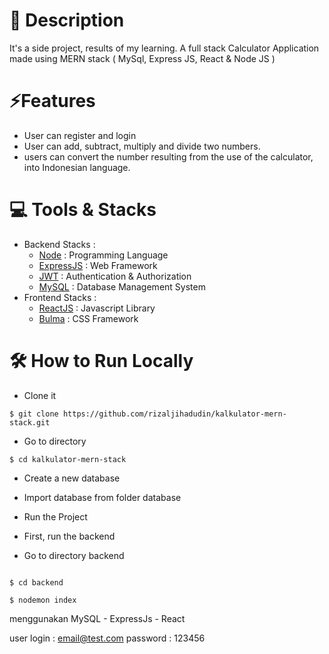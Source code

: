 # 📑 Description

It's a side project, results of my learning. A full stack Calculator Application made using MERN stack ( MySql, Express JS, React & Node JS )

# ⚡Features

- User can register and login
- User can add, subtract, multiply and divide two numbers.
- users can convert the number resulting from the use of the calculator, into Indonesian language.

# 💻 Tools & Stacks
- Backend Stacks :
  - [Node](https://nodejs.org/) : Programming Language
  - [ExpressJS](https://expressjs.com/) : Web Framework
  - [JWT](https://jwt.io/) : Authentication & Authorization
  - [MySQL](https://www.mysql.com/) : Database Management System
- Frontend Stacks :
  - [ReactJS](https://reactjs.org/) : Javascript Library
  - [Bulma](https://bulma.io/) : CSS Framework
  

# 🛠️ How to Run Locally

- Clone it

```
$ git clone https://github.com/rizaljihadudin/kalkulator-mern-stack.git
```

- Go to directory

```
$ cd kalkulator-mern-stack
```

- Create a new database
- Import database from folder database

- Run the Project
- First, run the backend
- Go to directory backend

```

$ cd backend
```

```
$ nodemon index
```


menggunakan MySQL - ExpressJs - React

user login : email@test.com
password : 123456

